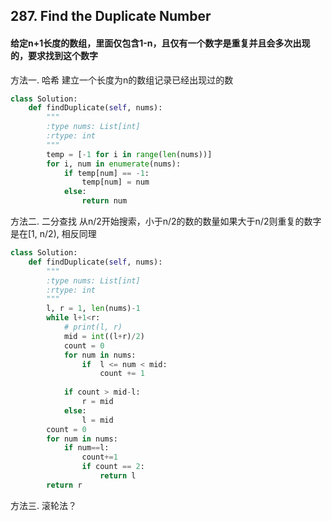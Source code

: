 ## 287. Find the Duplicate Number
#### 给定n+1长度的数组，里面仅包含1-n，且仅有一个数字是重复并且会多次出现的，要求找到这个数字

方法一. 哈希
建立一个长度为n的数组记录已经出现过的数
```python
class Solution:
    def findDuplicate(self, nums):
        """
        :type nums: List[int]
        :rtype: int
        """
        temp = [-1 for i in range(len(nums))]
        for i, num in enumerate(nums):
            if temp[num] == -1:
                temp[num] = num
            else:
                return num
```
方法二. 二分查找
从n/2开始搜索，小于n/2的数的数量如果大于n/2则重复的数字是在[1, n/2), 相反同理
```python
class Solution:
    def findDuplicate(self, nums):
        """
        :type nums: List[int]
        :rtype: int
        """
        l, r = 1, len(nums)-1
        while l+1<r:
            # print(l, r)
            mid = int((l+r)/2)
            count = 0
            for num in nums:
                if  l <= num < mid:
                    count += 1
            
            if count > mid-l:
                r = mid
            else:
                l = mid
        count = 0
        for num in nums:
            if num==l:
                count+=1
                if count == 2:
                    return l
        return r
```

方法三. 滚轮法？
